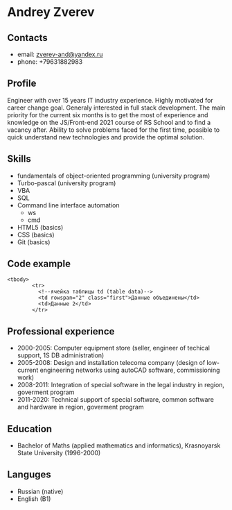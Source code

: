 
# Andrey Zverev

## Contacts
* email: zverev-and@yandex.ru
* phone: +79631882983

## Profile
Engineer with over 15 years IT industry experience. Highly motivated for career change goal. Generaly interested in full stack development. The main priority for the current six months is to get the most of experience and knowledge on the JS/Front-end 2021 course of RS School and to find a vacancy after. Ability to solve problems faced for the first time, possible to quick understand new technologies and provide the optimal solution.

## Skills
* fundamentals of object-oriented programming (university program)
* Turbo-pascal (university program)
* VBA 
* SQL 
* Command line interface automation 
  * ws 
  * cmd
* HTML5 (basics)
* CSS (basics)
* Git (basics)


## Code example
```
<tbody>
        <tr>
          <!--ячейка таблицы td (table data)-->
          <td rowspan="2" class="first">Данные объединены</td>
          <td>Данные 2</td>
        </tr>
```

## Professional experience
* 2000-2005: Computer equipment store (seller, engineer of techical support, 1S DB administration)
* 2005-2008: Design and installation telecoma company (design of low-current engineering networks using autoCAD software, commissioning work) 	
* 2008-2011: Integration of special software in the legal industry in region, goverment program
* 2011-2020: Technical support of special software, common software and hardware in region, goverment program

## Education
* Bachelor of Maths (applied mathematics and informatics), Krasnoyarsk State University (1996-2000)

## Languges
* Russian (native)
* English (B1)
